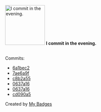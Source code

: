 <img src="https://my-badges.github.io/my-badges/evening-commits.png" alt="I commit in the evening." title="I commit in the evening." width="128">
<strong>I commit in the evening.</strong>
<br><br>

Commits:

- <a href="https://github.com/Sajjon/invoice_typst/commit/6a1bec2f9e681104923cae4930a8f22d3b04b4fc">6a1bec2</a>
- <a href="https://github.com/unkuseni/rs_bybit/commit/7ae6a9f6030c6c828e1204292cefccf878049dfd">7ae6a9f</a>
- <a href="https://github.com/unkuseni/rs_bybit/commit/c8b2a556c45011edd2389dc90b168ce1e8d2d23b">c8b2a55</a>
- <a href="https://github.com/Sajjon/rs_bybit/commit/0637a1609e42320b3e2ec9f5fb73e4e90ace0413">0637a16</a>
- <a href="https://github.com/unkuseni/rs_bybit/commit/0637a1609e42320b3e2ec9f5fb73e4e90ace0413">0637a16</a>
- <a href="https://github.com/Sajjon/rs_bybit/commit/cd090a56c8e8016cc9e0269fe25ce8b3d7103e51">cd090a5</a>


Created by <a href="https://github.com/my-badges/my-badges">My Badges</a>